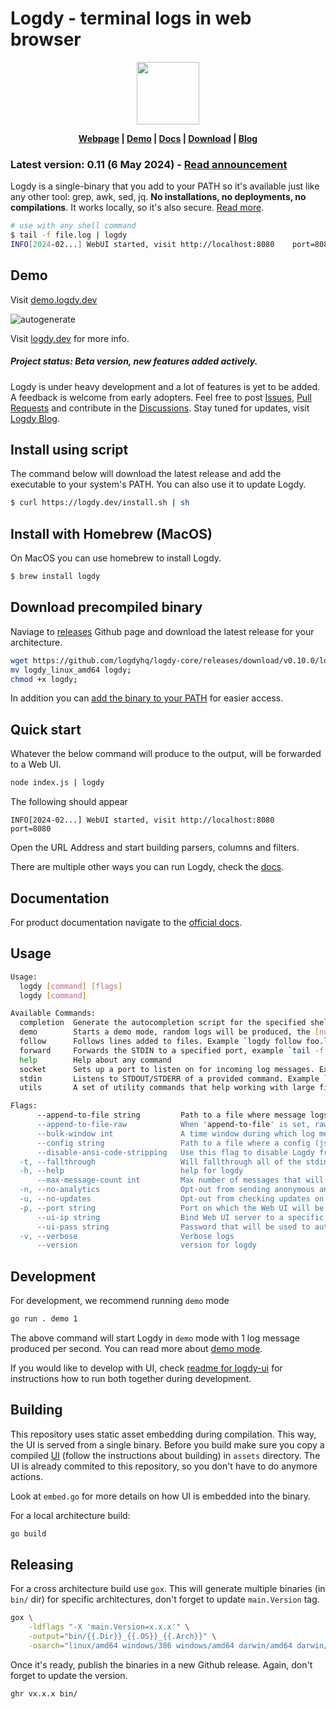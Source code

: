 # Logdy - terminal logs in web browser

<p align="center">
<img src="https://github.com/logdyhq/logdy-core/assets/1653294/9ec8cb3f-0b8f-4523-b600-377444734b9d" height=100/>
</p>

<p align="center">
<strong> <a href="https://logdy.dev">Webpage</a> | 
<a href="https://demo.logdy.dev">Demo</a> | 
<a href="https://logdy.dev/docs/quick-start">Docs</a> | 
<a href="https://github.com/logdyhq/logdy-core/releases">Download</a> | 
<a href="https://logdy.dev/blog">Blog</a></strong>
</p>

### Latest version: 0.11 (6 May 2024) - [Read announcement](https://logdy.dev/blog/post/logdy-new-version-announcement-v11)

Logdy is a single-binary that you add to your PATH so it's available just like any other tool: grep, awk, sed, jq. **No installations, no deployments, no compilations**. It works locally, so it's also secure. [Read more](https://logdy.dev/docs/what-is-logdy).

```bash
# use with any shell command
$ tail -f file.log | logdy
INFO[2024-02...] WebUI started, visit http://localhost:8080    port=8080
```

## Demo
Visit [demo.logdy.dev](https://demo.logdy.dev)


![autogenerate](https://github.com/logdyhq/logdy-core/assets/1653294/bfe09fa8-bbba-46fa-b54d-503f796c7b57)

Visit [logdy.dev](http://logdy.dev) for more info.

##### Project status: Beta version, new features added actively.

Logdy is under heavy development and a lot of features is yet to be added. A feedback is welcome from early adopters. Feel free to post [Issues](https://github.com/logdyhq/logdy-core/issues), [Pull Requests](https://github.com/logdyhq/logdy-core/pulls) and contribute in the [Discussions](https://github.com/logdyhq/logdy-core/discussions). Stay tuned for updates, visit [Logdy Blog](https://logdy.dev/blog).

## Install using script
The command below will download the latest release and add the executable to your system's PATH. You can also use it to update Logdy.

```bash
$ curl https://logdy.dev/install.sh | sh
```

## Install with Homebrew (MacOS)
On MacOS you can use homebrew to install Logdy.

```bash
$ brew install logdy
```

## Download precompiled binary

Naviage to [releases](https://github.com/logdyhq/logdy-core/releases) Github page and download the latest release for your architecture.

```bash
wget https://github.com/logdyhq/logdy-core/releases/download/v0.10.0/logdy_linux_amd64;
mv logdy_linux_amd64 logdy;
chmod +x logdy;
```
In addition you can [add the binary to your PATH](https://logdy.dev/docs/how-tos#how-to-add-logdy-to-path) for easier access.
## Quick start
Whatever the below command will produce to the output, will be forwarded to a Web UI.
```bash
node index.js | logdy
```
The following should appear
```
INFO[2024-02...] WebUI started, visit http://localhost:8080    port=8080
```
Open the URL Address and start building parsers, columns and filters.

There are multiple other ways you can run Logdy, check the [docs](https://logdy.dev/docs/explanation/command-modes).


## Documentation

For product documentation navigate to the [official docs](https://logdy.dev/docs/quick-start).

## Usage

```bash
Usage:
  logdy [command] [flags]
  logdy [command]

Available Commands:
  completion  Generate the autocompletion script for the specified shell
  demo        Starts a demo mode, random logs will be produced, the [number] defines a number of messages produced per second
  follow      Follows lines added to files. Example `logdy follow foo.log /var/log/bar.log`
  forward     Forwards the STDIN to a specified port, example `tail -f file.log | logdy forward 8123`
  help        Help about any command
  socket      Sets up a port to listen on for incoming log messages. Example `logdy socket 8233`. You can setup multiple ports `logdy socket 8123 8124 8125`
  stdin       Listens to STDOUT/STDERR of a provided command. Example `logdy stdin "npm run dev"`
  utils       A set of utility commands that help working with large files

Flags:
      --append-to-file string         Path to a file where message logs will be appended, the file will be created if it doesn't exist
      --append-to-file-raw            When 'append-to-file' is set, raw lines without metadata will be saved to a file
      --bulk-window int               A time window during which log messages are gathered and send in a bulk to a client. Decreasing this window will improve the 'real-time' feeling of messages presented on the screen but could decrease UI performance (default 100)
      --config string                 Path to a file where a config (json) for the UI is located
      --disable-ansi-code-stripping   Use this flag to disable Logdy from stripping ANSI sequence codes
  -t, --fallthrough                   Will fallthrough all of the stdin received to the terminal as is (will display incoming messages)
  -h, --help                          help for logdy
      --max-message-count int         Max number of messages that will be stored in a buffer for further retrieval. On buffer overflow, oldest messages will be removed. (default 100000)
  -n, --no-analytics                  Opt-out from sending anonymous analytical data that helps improve Logdy
  -u, --no-updates                    Opt-out from checking updates on program startup
  -p, --port string                   Port on which the Web UI will be served (default "8080")
      --ui-ip string                  Bind Web UI server to a specific IP address (default "127.0.0.1")
      --ui-pass string                Password that will be used to authenticate in the UI
  -v, --verbose                       Verbose logs
      --version                       version for logdy
```

## Development
For development, we recommend running `demo` mode
```bash
go run . demo 1
```

The above command will start Logdy in `demo` mode with 1 log message produced per second.
You can read more about [demo mode](https://logdy.dev/docs/demo-mode).

If you would like to develop with UI, check [readme for logdy-ui](https://github.com/logdyhq/logdy-ui) for instructions how to run both together during development.

## Building

This repository uses static asset embedding during compilation. This way, the UI is served from a single binary. Before you build make sure you copy a compiled [UI](https://github.com/logdyhq/logdy-ui) (follow the instructions about building) in `assets` directory. The UI is already commited to this repository, so you don't have to do anymore actions.

Look at `embed.go` for more details on how UI is embedded into the binary.

For a local architecture build:
```bash
go build
```

## Releasing
For a cross architecture build use `gox`. This will generate multiple binaries (in `bin/` dir) for specific architectures, don't forget to update `main.Version` tag.
```bash
gox \
    -ldflags "-X 'main.Version=x.x.x'" \
    -output="bin/{{.Dir}}_{{.OS}}_{{.Arch}}" \
    -osarch="linux/amd64 windows/386 windows/amd64 darwin/amd64 darwin/arm64 linux/arm64"
```

Once it's ready, publish the binaries in a new Github release. Again, don't forget to update the version.

```bash
ghr vx.x.x bin/
```
